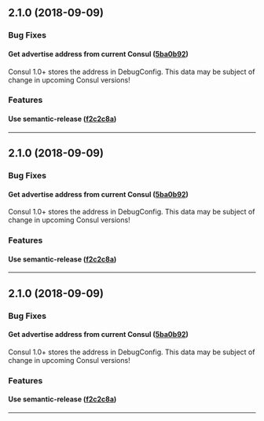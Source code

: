 ## 2.1.0 (2018-09-09)

### Bug Fixes


#### Get advertise address from current Consul ([5ba0b92](https://github.com/sealsystems/node-http-server/commit/5ba0b92))

Consul 1.0+ stores the address in DebugConfig. This data may be subject of change in upcoming Consul versions!
### Features


#### Use semantic-release ([f2c2c8a](https://github.com/sealsystems/node-http-server/commit/f2c2c8a))



---

## 2.1.0 (2018-09-09)

### Bug Fixes


#### Get advertise address from current Consul ([5ba0b92](https://github.com/sealsystems/node-http-server/commit/5ba0b92))

Consul 1.0+ stores the address in DebugConfig. This data may be subject of change in upcoming Consul versions!
### Features


#### Use semantic-release ([f2c2c8a](https://github.com/sealsystems/node-http-server/commit/f2c2c8a))



---

## 2.1.0 (2018-09-09)

### Bug Fixes


#### Get advertise address from current Consul ([5ba0b92](https://github.com/sealsystems/node-http-server/commit/5ba0b92))

Consul 1.0+ stores the address in DebugConfig. This data may be subject of change in upcoming Consul versions!
### Features


#### Use semantic-release ([f2c2c8a](https://github.com/sealsystems/node-http-server/commit/f2c2c8a))



---
